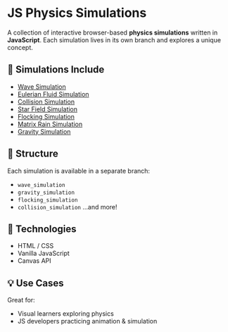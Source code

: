 # JS Physics Simulations

A collection of interactive browser-based **physics simulations** written in **JavaScript**. Each simulation lives in its own branch and explores a unique concept.

## 🌌 Simulations Include
- [Wave Simulation](https://github.com/kavicastelo/JS_Simulations/tree/wave_simulation)
- [Eulerian Fluid Simulation](https://github.com/kavicastelo/JS_Simulations/tree/eulerian_fluid_simulation)
- [Collision Simulation](https://github.com/kavicastelo/JS_Simulations/tree/collision_simulation)
- [Star Field Simulation](https://github.com/kavicastelo/JS_Simulations/tree/startfield_simulation)
- [Flocking Simulation](https://github.com/kavicastelo/JS_Simulations/tree/flocking_simulation)
- [Matrix Rain Simulation](https://github.com/kavicastelo/JS_Simulations/tree/matrix_rain_simulatoin)
- [Gravity Simulation](https://github.com/kavicastelo/JS_Simulations/tree/gravity_simulation)

## 📁 Structure
Each simulation is available in a separate branch:
- `wave_simulation`
- `gravity_simulation`
- `flocking_simulation`
- `collision_simulation`
...and more!

## 🎯 Technologies
- HTML / CSS
- Vanilla JavaScript
- Canvas API

## 💡 Use Cases
Great for:
- Visual learners exploring physics
- JS developers practicing animation & simulation
